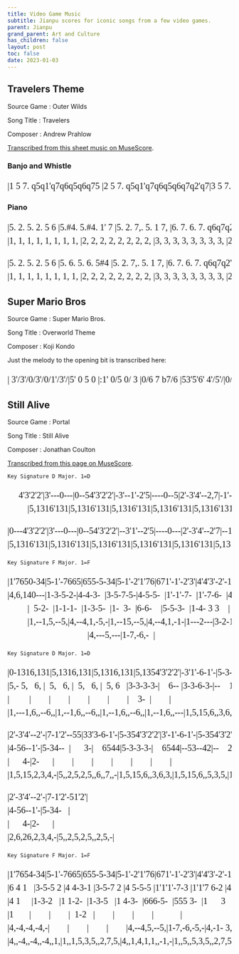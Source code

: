 ```yaml
---
title: Video Game Music
subtitle: Jianpu scores for iconic songs from a few video games.
parent: Jianpu
grand_parent: Art and Culture
has_children: false
layout: post
toc: false
date: 2023-01-03
---
```


<style>
@font-face {
    font-family: Jianpu;
    src: url("{{site.webfontdirectory}}/jianpu/JianpuASCII.ttf ");
}
.jianpu {
    font-family: Jianpu;
    line-height: 1.5;
}
@media (min-width: 50rem) {
    .jianpu  {
        font-size: 20px;
    }
}
</style>


## Travelers Theme

Source Game
: Outer Wilds

Song Title
: Travelers

Composer
: Andrew Prahlow

[Transcribed from this sheet music on MuseScore](https://musescore.com/theotherguy52/travelers-theme).


### Banjo and Whistle

<pre class="jianpu">
|1 5 7. q5q1'q7q6q5q6q75 |2 5 7. q5q1'q7q6q5q6q7q2'q7|3 5 7. q5q1'q7q6q5q6q75 |2 5 7. q5q1'q7q6q5q6q7q2'q7:||
</pre>

### Piano

<pre class="jianpu">
|5. 2. 5. 2. 5 6 |5.#4. 5.#4. 1' 7 |5. 2. 7,. 5. 1 7, |6. 7. 6. 7. q6q7q2'q7|
|1, 1, 1, 1, 1, 1, 1, 1, |2, 2, 2, 2, 2, 2, 2, 2, |3, 3, 3, 3, 3, 3, 3, 3, |2, 2, 2, 2, 2, 2, 2, 2, |
</pre>
<pre class="jianpu">
|5. 2. 5. 2. 5 6 |5. 6. 5. 6. 5#4 |5. 2. 7,. 5. 1 7, |6. 7. 6. 7. q6q7q2'q7:|
|1, 1, 1, 1, 1, 1, 1, 1, |2, 2, 2, 2, 2, 2, 2, 2, |3, 3, 3, 3, 3, 3, 3, 3, |2, 2, 2, 2, 2, 2, 2, 2, :|
</pre>



## Super Mario Bros

Source Game
: Super Mario Bros.

Song Title
: Overworld Theme

Composer
: Koji Kondo

Just the melody to the opening bit is transcribed here:

<pre class="jianpu">
| 3'/3'/0/3'/0/1'/3'/|5' 0 5 0 |:1' 0/5 0/ 3 |0/6 7 b7/6 |53'5'6' 4'/5'/|0/3' 1'/2'/7 0/:|
</pre>


<!----
https://musescore.com/user/2072681/scores/2601926

I don't trust the notation on https://gamemusicthemes.com/,
as much as I do love the presentation of the website.
|#4/4/#/4/#/4/4/|7   5,   |:3  1   7, | 1 
| 2,/2,/ /2,/ /2,/2,/|5       |:5,  3,   1, | 4,

http://www.xuekouqin.com/yuepu/1276.html
-->




## Still Alive

Source Game
: Portal

Song Title
: Still Alive

Composer
: Jonathan Coulton

[Transcribed from this page on MuseScore](https://musescore.com/user/12125/scores/21060).

`Key Signature D Major. 1=D`

<pre class="jianpu">
     4'3'2'2'|3'---0---|0--54'3'2'2'|-3'--1'-2'5|----0--5|2'-3'4'--2,7|-1'--2'-55|-3'--0---|
         |5,1316'131|5,1316'131|5,1316'131|5,1316'131|5,1316'131|5,1316'131|5,1316'131|
</pre>
<pre class="jianpu">
|0---4'3'2'2'|3'---0---|0--54'3'2'2'|--3'1'--2'5|----0---|2'-3'4'--2'7|--1'2'-51'2'|
|5,1316'131|5,1316'131|5,1316'131|5,1316'131|5,1316'131|5,1316'131|5,1316'131|
</pre>


`Key Signature F Major. 1=F`
<pre class="jianpu">
|1'7650-34|5-1'-7665|655-5-34|5-1'-2'1'76|671'-1'-2'3'|4'4'3'-2'-1,2,|3'3'2'-1'-65|61'1'7 - 7b2'b2'|
|4,6,140---|1-3-5-2-|4-4-3-  |3-5-7-5-|4-5-5-  |1'-1'-7-  |1'-7-6-  |4-6-#5#5    |
         |  5-2-  |1-1-1-  |1-3-5-  |1-  3-  |6-6-    |5-5-3-  |1-4- 3 3    |
         |1,--1,5,--5,|4,--4,1,-5,-|1,--15,--5,|4,--4,1,-1-|1---2---|3-2-1-5,-|4,--- 3, - 3,, -| 
                                    |4,---5,---|1-7,-6,-  |        
</pre>

`Key Signature D Major. 1=D`
<pre class="jianpu">
|0-1316,131|5,1316,131|5,1316,131|5,1354'3'2'2'|-3'1'-6-1'-|5-3-4'3'2'2'|--3'1'-2'-5|--3-1-3-|
|5,- 5,   6, |  5,   6, |  5,   6, |  5, 6   |3-3-3-3-|    6-- |3-3-6-3-|--    1-|
|         |        |        |        |        |        |    3-  |        |
|1,---1,6,,--6,,|1,--1,6,,--6,,|1,--1,6,,--6,,|1,--1,6,,---|1,5,15,6,,3,6,3,|1,5,15,6,,3,6,3,|1,5,15,6,,3,6,3,|1,5,15,6,,3,6,6,,|
</pre><!--Starts at bar 24-->
<pre class="jianpu">
|2'-3'4'--2'-|7-1'2'--55|33'3-6-1'-|5-354'3'2'2'|3'-1'-6-1'-|5-354'3'2'2'|--3'1'--2'5|--3-2-3-|
|4-56--1'-|5-34--  |      3-|    6544|5-3-3-3-|    6544|--53--42|--    2-|
|      4-|2-      |        |        |        |        |        |        |
|1,5,15,2,3,4,-|5,,2,5,2,5,,6,,7,,-|1,5,15,6,,3,6,3,|1,5,15,6,,5,3,5,|1,5,15,6,,3,6,3,|1,5,15,6,,3,6,3,|1,5,15,6,,3,6,3,|1,5,15,6,,3,6,6,,|
</pre><!--Starts at bar 32-->

<pre class="jianpu">
|2'-3'4'--2'-|7-1'2'-51'2'|
|4-56--1'-|5-34-   |
|      4-|2-      |
|2,6,26,2,3,4,-|5,,2,5,2,5,,2,5,-|
</pre><!--Starts at bar 40-->


`Key Signature F Major. 1=F`
<pre class="jianpu">
|1'7654-34|5-1'-7665|655-5-34|5-1'-2'1'76|671'-1'-2'3'|4'4'3'-2'-1'2'|3'3'2'1'1'-65|61'1'7#5 7b2'b2'|
|6 4 1   |3-5-5 2 |4 4-3-1 |3-5-7 2 |4 5-5-5 |1'1'1'-7-3 |1'1'7 6-2 |4 4  3#5    |
|4 1     |1-3-2   |1 1-2-  |1-3-5   |1 4-3-  |666-5-  |555 3-  |1      3    |
|1       |        |        |  1-2   |        |        |        |            |
|4,-4,-4,-4,-|        |        |        |        |4,--4,5,--5,|1-7,-6,-5,-|4,-1- 3, - 7, -|
|4,,-4,,-4,,-4,,1,|1,,1,5,3,5,,2,7,5,|4,,1,4,1,1,,-1,-|1,,5,,5,3,5,,2,7,5,|4,,1,4,1,1,,1,3,5,|4,,--4,,5,,--5,,|1,-7,,-6,,-5,,-|4,,-1,- 3,, - 7,, -|
</pre><!--Starts at bar 42-->

<!--
     4'3'2'2'|3'---0---|0--54'3'2'2'|-3'--1'-2'5|----0--5|2'-3'4'--2,7|-1'--2'-55|-3'--0---|
         |5,1316'131|5,1316'131|5,1316'131|5,1316'131|5,1316'131|5,1316'131|5,1316'131|

|0---4'3'2'2'|3'---0---|0--54'3'2'2'|--3'1'--2'5|----0---|2'-3'4'--2'7|--1'2'-51'2'|3'2'1'70-56|
|5,1316'131|5,1316'131|5,1316'131|5,1316'131|5,1316'131|5,1316'131|5,1316'131|6,1360---|

0-56|
0---|

17                                           22
|7-3'-2'1'1'7|1'77-7-56|7-3'-4'3'2'1'|1'2'3'-3'-4'5'|6'6'5'-4'-3,4,|5'5'4'-3'-1'7|
|3-5-7-4-|6-6-5-  |5-7-2'-7-|6-7-7-  |3'-3'-2'-  |3'-2'-1'-  |
|  7-4-  |3-3-3-  |3-5-7-  |3-  5-  |1'-1'-    |7-7-5-  |
|3,--3,7,--7,|6,--6,3,-7,-|3,--37,--7,|6,--6,3,-3-|3---4---|5-4-3-7,-|
                                    |6,---7,---|3-2-1-  |











\


-->